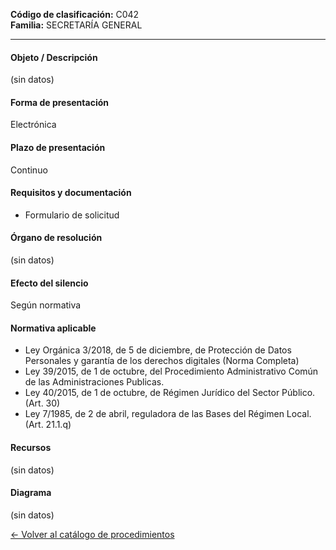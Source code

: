 
**Código de clasificación:** C042  
**Familia:** SECRETARÍA GENERAL

---

#### Objeto / Descripción

(sin datos)

#### Forma de presentación

Electrónica

#### Plazo de presentación

Continuo

#### Requisitos y documentación


- Formulario de solicitud

#### Órgano de resolución

(sin datos)

#### Efecto del silencio

Según normativa

#### Normativa aplicable


- Ley Orgánica 3/2018, de 5 de diciembre, de Protección de Datos Personales y garantía de los derechos digitales (Norma Completa)
- Ley 39/2015, de 1 de octubre, del Procedimiento Administrativo Común de las Administraciones Publicas.
- Ley 40/2015, de 1 de octubre, de Régimen Jurídico del Sector Público. (Art. 30)
- Ley 7/1985, de 2 de abril, reguladora de las Bases del Régimen Local. (Art. 21.1.q)

#### Recursos

(sin datos)

#### Diagrama

(sin datos)

 
[← Volver al catálogo de procedimientos](../buscador.md)
